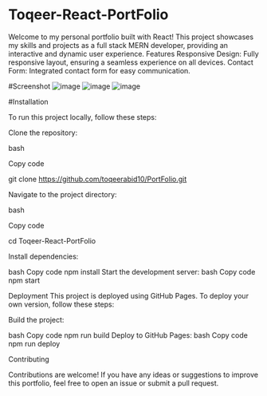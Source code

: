 # Toqeer-React-PortFolio
Welcome to my personal portfolio built with React! This project showcases my skills and projects as a full stack MERN developer, providing an interactive and dynamic user experience.  Features Responsive Design: Fully responsive layout, ensuring a seamless experience on all devices. Contact Form: Integrated contact form for easy communication. 

#Screenshot
![image](https://github.com/user-attachments/assets/cdbf31ae-1c55-4ac3-a67b-b379ca35b230)
![image](https://github.com/user-attachments/assets/91117b90-aa5a-4e58-9f42-720b8a1de477)
![image](https://github.com/user-attachments/assets/c1592141-8c41-4c5d-a5d2-5866620d0e93)






#Installation

To run this project locally, follow these steps:

Clone the repository:

bash

Copy code

git clone  https://github.com/toqeerabid10/PortFolio.git

Navigate to the project directory:

bash

Copy code

cd Toqeer-React-PortFolio

Install dependencies:

bash
Copy code
npm install
Start the development server:
bash
Copy code
npm start

Deployment
This project is deployed using GitHub Pages. To deploy your own version, follow these steps:

Build the project:

bash
Copy code
npm run build
Deploy to GitHub Pages:
bash
Copy code
npm run deploy

Contributing

Contributions are welcome! If you have any ideas or suggestions to improve this portfolio, feel free to open an issue or submit a pull request.
